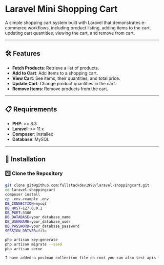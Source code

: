 # Laravel Mini Shopping Cart

A simple shopping cart system built with Laravel that demonstrates e-commerce workflows, including product listing,
adding items to the cart, updating cart quantities, viewing the cart, and remove from cart.

---

## 🛠 Features

- **Fetch Products**: Retrieve a list of products.
- **Add to Cart**: Add items to a shopping cart.
- **View Cart**: See items, their quantities, and total price.
- **Update Cart**: Change product quantities in the cart.
- **Remove Items**: Remove products from the cart.

---

## 📋 Requirements

- **PHP**: >= 8.3
- **Laravel**: >= 11.x
- **Composer**: Installed
- **Database**: MySQL

---

## 🚀 Installation

### 1️⃣ Clone the Repository

```bash
git clone git@github.com:fullstackdev1998/laravel-shoppingcart.git
cd laravel-shoppingcart
composer install
cp .env.example .env
DB_CONNECTION=mysql
DB_HOST=127.0.0.1
DB_PORT=3306
DB_DATABASE=your_database_name
DB_USERNAME=your_database_user
DB_PASSWORD=your_database_password
SESSION_DRIVER=file

php artisan key:generate
php artisan migrate --seed
php artisan serve

I have added a postman collection file on root you can also test apis for that
